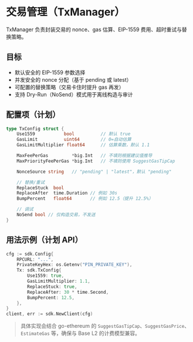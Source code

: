 # 交易管理（TxManager）

TxManager 负责封装交易的 nonce、gas 估算、EIP-1559 费用、超时重试与替换策略。

## 目标

- 默认安全的 EIP-1559 参数选择
- 并发安全的 nonce 分配（基于 pending 或 latest）
- 可配置的替换策略（交易卡住时提升 gas 再发）
- 支持 Dry-Run（NoSend）模式用于离线构造与审计

## 配置项（计划）

```go
type TxConfig struct {
    Use1559           bool          // 默认 true
    GasLimit          uint64        // 0=自动估算
    GasLimitMultiplier float64      // 估算乘数，默认 1.1

    MaxFeePerGas         *big.Int   // 不填则根据建议值推导
    MaxPriorityFeePerGas *big.Int   // 不填则使用 SuggestGasTipCap

    NonceSource string   // "pending" | "latest"，默认 "pending"

    // 替换/重试
    ReplaceStuck  bool
    ReplaceAfter  time.Duration // 例如 30s
    BumpPercent   float64       // 例如 12.5（提升 12.5%）

    // 调试
    NoSend bool // 仅构造交易，不发送
}
```

## 用法示例（计划 API）

```go
cfg := sdk.Config{
    RPCURL: "...",
    PrivateKeyHex: os.Getenv("PIN_PRIVATE_KEY"),
    Tx: sdk.TxConfig{
        Use1559: true,
        GasLimitMultiplier: 1.1,
        ReplaceStuck: true,
        ReplaceAfter: 30 * time.Second,
        BumpPercent: 12.5,
    },
}
client, err := sdk.NewClient(cfg)
```

> 具体实现会结合 go-ethereum 的 `SuggestGasTipCap`、`SuggestGasPrice`、`EstimateGas` 等，确保与 Base L2 的计费模型兼容。
